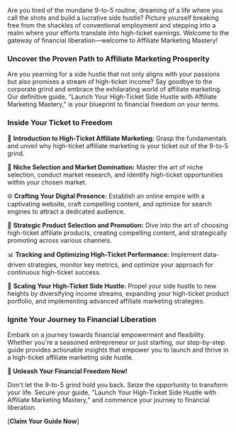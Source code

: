 Are you tired of the mundane 9-to-5 routine, dreaming of a life where you call the shots and build a lucrative side hustle? Picture yourself breaking free from the shackles of conventional employment and stepping into a realm where your efforts translate into high-ticket earnings. Welcome to the gateway of financial liberation—welcome to Affiliate Marketing Mastery!

### **Uncover the Proven Path to Affiliate Marketing Prosperity**

Are you yearning for a side hustle that not only aligns with your passions but also promises a stream of high-ticket income? Say goodbye to the corporate grind and embrace the exhilarating world of affiliate marketing. Our definitive guide, "Launch Your High-Ticket Side Hustle with Affiliate Marketing Mastery," is your blueprint to financial freedom on your terms.

### **Inside Your Ticket to Freedom**

🚀 **Introduction to High-Ticket Affiliate Marketing:** Grasp the fundamentals and unveil why high-ticket affiliate marketing is your ticket out of the 9-to-5 grind.

🎯 **Niche Selection and Market Domination:** Master the art of niche selection, conduct market research, and identify high-ticket opportunities within your chosen market.

🌐 **Crafting Your Digital Presence:** Establish an online empire with a captivating website, craft compelling content, and optimize for search engines to attract a dedicated audience.

📣 **Strategic Product Selection and Promotion:** Dive into the art of choosing high-ticket affiliate products, creating compelling content, and strategically promoting across various channels.

📊 **Tracking and Optimizing High-Ticket Performance:** Implement data-driven strategies, monitor key metrics, and optimize your approach for continuous high-ticket success.

🚀 **Scaling Your High-Ticket Side Hustle:** Propel your side hustle to new heights by diversifying income streams, expanding your high-ticket product portfolio, and implementing advanced affiliate marketing strategies.

### **Ignite Your Journey to Financial Liberation**

Embark on a journey towards financial empowerment and flexibility. Whether you're a seasoned entrepreneur or just starting, our step-by-step guide provides actionable insights that empower you to launch and thrive in a high-ticket affiliate marketing side hustle.

**💸 Unleash Your Financial Freedom Now!**

Don't let the 9-to-5 grind hold you back. Seize the opportunity to transform your life. Secure your guide, "Launch Your High-Ticket Side Hustle with Affiliate Marketing Mastery," and commence your journey to financial liberation.

[**Claim Your Guide Now**]